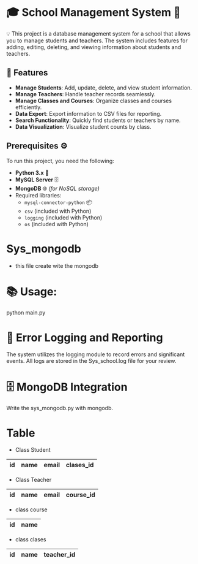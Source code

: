 # 🎓 School Management System 🏫

 💡 This project is a database management system for a school that allows you to manage students and teachers. The system includes features for adding, editing, deleting, and viewing information about students and teachers.

## 🚀 Features

- **Manage Students**: Add, update, delete, and view student information.
- **Manage Teachers**: Handle teacher records seamlessly.
- **Manage Classes and Courses**: Organize classes and courses efficiently.
- **Data Export**: Export information to CSV files for reporting.
- **Search Functionality**: Quickly find students or teachers by name.
- **Data Visualization**: Visualize student counts by class.

## Prerequisites ⚙️

To run this project, you need the following:

- **Python 3.x** 🐍
- **MySQL Server** 🗄️
- **MongoDB** 🌐 *(for NoSQL storage)*
- Required libraries:
  - `mysql-connector-python` 📦
  - `csv` (included with Python)
  - `logging` (included with Python)
  - `os` (included with Python)

#  Sys_mongodb 
- this file create wite the mongodb

#  📚 Usage:
python main.py

# 📜 Error Logging and Reporting
The system utilizes the logging module to record errors and significant events. All logs are stored in the Sys_school.log file for your review.

# 🗄️ MongoDB Integration
Write the sys_mongodb.py with mongodb.

# Table 
- Class Student 

| id | name | email | clases_id|
| :---: | :---: | :---: | :---: |

- Class Teacher

| id | name | email | course_id|
| :---: | :---: | :---: | :---: |

- class course

| id | name |
| :---: | :---: | 

- class clases

| id | name | teacher_id |
| :---: | :---: | :---: |

